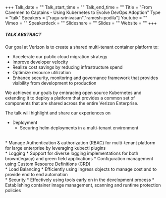 +++
Talk_date = ""
Talk_start_time = ""
Talk_end_time = ""
Title = "From Cavemen to Captains - Using Kubernetes to Evolve DevOps Adoption"
Type = "talk"
Speakers = ["ragu-srinivasan","ramesh-podila"]
Youtube = ""
Vimeo = ""
Speakerdeck = ""
Slideshare = ""
Slides = ""
Website = ""
+++

##### TALK ABSTRACT

Our goal at Verizon is to create a shared multi-tenant container platform to:

* Accelerate our public cloud migration strategy
* Improve developer velocity
* Realize cost savings by reducing infrastructure spend
* Optimize resource utilization
* Enhance security, monitoring and governance framework that provides visibility from development to production

We achieved our goals by embracing open source Kubernetes and extending it to deploy a platform that provides a common set of components that are shared across the entire Verizon Enterprise.

The talk will highlight and share our experiences on

* Deployment
  * Securing helm deployments in a multi-tenant environment
<br>  
* Manage Authentication & authorization (RBAC) for multi-tenant platform for large enterprise by leveraging kubectl plugins
<br>  
* Logging
  * Support for diverse logging implementations for both brown(legacy) and green field applications
  * Configuration management using Custom Resource Definitions (CRD)
<br>  
* Load Balancing
  * Efficiently using Ingress objects to manage cost and to provide end to end automation
<br>  
* Security
  * Effectively using tools early on in the development process
  * Establishing container image management, scanning and runtime protection policies
